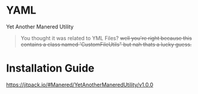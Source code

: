 # YAML
Yet Another Manered Utility
> You thought it was related to YML Files? ~~well you're right because this contains a class named 'CustomFileUtils" but nah thats a lucky guess.~~

# Installation Guide
https://jitpack.io/#Manered/YetAnotherManeredUtility/v1.0.0
